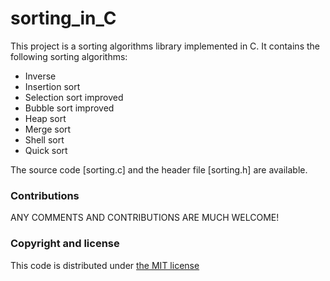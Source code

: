 # sorting_in_C

This project is a sorting algorithms library implemented in C. It contains the following sorting algorithms:

- Inverse
- Insertion sort
- Selection sort improved
- Bubble sort improved
- Heap sort
- Merge sort
- Shell sort
- Quick sort

The source code [sorting.c] and the header file [sorting.h] are available.

### Contributions

ANY COMMENTS AND CONTRIBUTIONS ARE MUCH WELCOME!

### Copyright and license
This code is distributed under [the MIT license](https://github.com/sindelio/sorting_in_C/blob/master/LICENSE)
